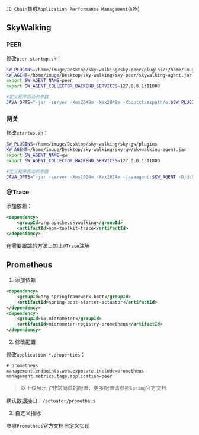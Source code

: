 `JD Chain`集成`Application Performance Management`(`APM`)

## SkyWalking

### PEER

修改`peer-startup.sh`：

```sh
SW_PLUGINS=/home/imuge/Desktop/sky-walking/sky-peer/plugins/:/home/imuge/Desktop/sky-walking/sky-peer/activations/:/home/imuge/Desktop/sky-walking/sky-peer/bootstrap-plugins/:/home/imuge/Desktop/sky-walking/sky-peer/skywalking-agent.jar
KW_AGENT=/home/imuge/Desktop/sky-walking/sky-peer/skywalking-agent.jar
export SW_AGENT_NAME=peer
export SW_AGENT_COLLECTOR_BACKEND_SERVICES=127.0.0.1:11800

#定义程序启动的参数
JAVA_OPTS="-jar -server -Xms2048m -Xmx2048m -Xbootclasspath/a:$SW_PLUGINS -javaagent:$KW_AGENT -Djdchain.log=$APP_HOME/logs -Dlog4j.configurationFile=file:$APP_HOME/config/log4j2-peer.xml"
```

### 网关

修改`startup.sh`：

```sh
SW_PLUGINS=/home/imuge/Desktop/sky-walking/sky-gw/plugins
KW_AGENT=/home/imuge/Desktop/sky-walking/sky-gw/skywalking-agent.jar
export SW_AGENT_NAME=gw
export SW_AGENT_COLLECTOR_BACKEND_SERVICES=127.0.0.1:11800

#定义程序启动的参数
JAVA_OPTS="-jar -server -Xms1024m -Xmx1024m -javaagent:$KW_AGENT -Djdchain.log=$APP_HOME/logs -Dlog4j.configurationFile=file:$APP_HOME/config/log4j2-gw.xml"
```

### @Trace

添加依赖：
```xml
<dependency>
    <groupId>org.apache.skywalking</groupId>
    <artifactId>apm-toolkit-trace</artifactId>
</dependency>
```

在需要跟踪的方法上加上`@Trace`注解

## Prometheus

1. 添加依赖

```xml
<dependency>
    <groupId>org.springframework.boot</groupId>
    <artifactId>spring-boot-starter-actuator</artifactId>
</dependency>
<dependency>
    <groupId>io.micrometer</groupId>
    <artifactId>micrometer-registry-prometheus</artifactId>
</dependency>
```

2. 修改配置

修改`application-*.properties`：

```properties
# prometheus
management.endpoints.web.exposure.include=prometheus
management.metrics.tags.application=peer
```
> 以上仅展示了非常简单的配置，更多配置请参照`Spring`官方文档

默认数据接口：`/actuator/prometheus`

3. 自定义指标

参照`Prometheus`官方文档自定义实现